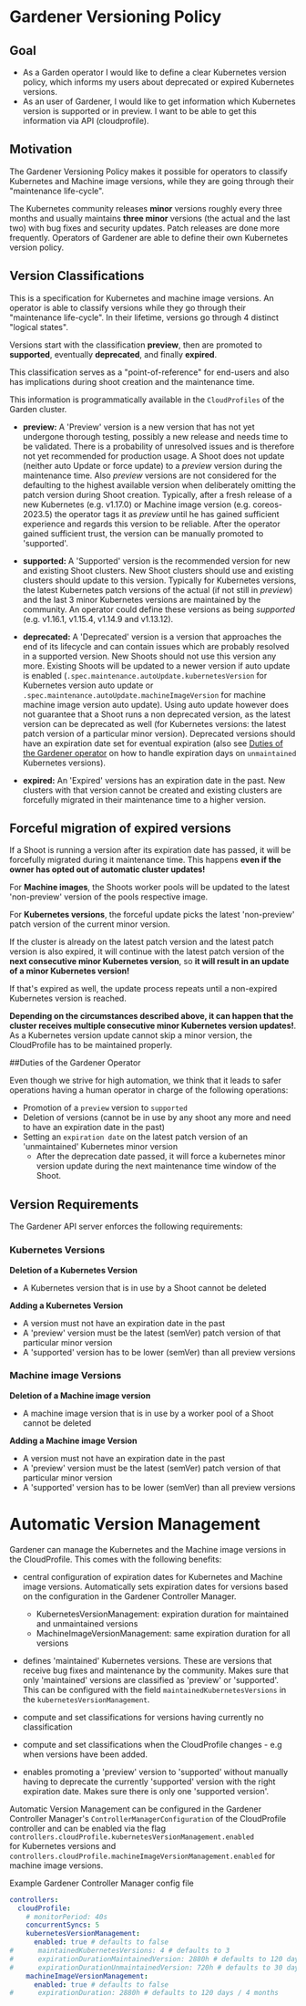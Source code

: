# Gardener Versioning Policy

## Goal

- As a Garden operator I would like to define a clear Kubernetes version policy, which informs my users about deprecated or expired Kubernetes versions.
- As an user of Gardener, I would like to get information which Kubernetes version is supported or in preview. I want to be able to get this information via API (cloudprofile).

## Motivation

The Gardener Versioning Policy makes it possible for operators to classify Kubernetes and Machine image versions, while they are going through their "maintenance life-cycle".

The Kubernetes community releases **minor** versions roughly every three months and usually maintains **three minor** versions (the actual and the last two) with bug fixes and security updates. 
Patch releases are done more frequently.
Operators of Gardener are able to define their own Kubernetes version policy. 

## Version Classifications

This is a specification for Kubernetes and machine image versions.
An operator is able to classify versions while they go through their "maintenance life-cycle". 
In their lifetime, versions go through 4 distinct "logical states".

Versions start with the classification **preview**, then are promoted to **supported**, eventually **deprecated**, and finally **expired**. 

This classification serves as a "point-of-reference" for end-users and also has implications during shoot creation and the maintenance time.

This information is programmatically available in the `CloudProfiles` of the Garden cluster. 

- **preview:** A 'Preview' version is a new version that has not yet undergone thorough testing, possibly a new release and needs time to be validated. There is a probability of unresolved issues and is therefore not yet recommended for production usage.
A Shoot does not update (neither auto Update or force update) to  a _preview_ version during the maintenance time. 
Also _preview_ versions are not considered for the defaulting to the highest available version when deliberately omitting the patch version during Shoot creation.
Typically, after a fresh release of a new Kubernetes (e.g. v1.17.0) or Machine image version (e.g. coreos-2023.5) the operator tags it as _preview_ until he has gained sufficient experience and regards this version to be reliable. 
After the operator gained sufficient trust, the version can be manually promoted to 'supported'.  

- **supported:** A 'Supported' version is the recommended version for new and existing Shoot clusters. New Shoot clusters should use and existing clusters should update to this version.
Typically for Kubernetes versions, the latest Kubernetes patch versions of the actual (if not still in _preview_) and the last 3 minor Kubernetes versions are maintained by the community. An operator could define these versions as being _supported_ (e.g. v1.16.1, v1.15.4, v1.14.9 and v1.13.12).

- **deprecated:** A 'Deprecated' version is a version that approaches the end of its lifecycle and can contain issues which are probably resolved in a supported version. 
New Shoots should not use this version any more. 
Existing Shoots will be updated to a newer version if auto update is enabled (`.spec.maintenance.autoUpdate.kubernetesVersion` for Kubernetes version auto update or `.spec.maintenance.autoUpdate.machineImageVersion` for machine machine image version auto update).
Using auto update however does not guarantee that a Shoot runs a non deprecated version, as the latest version can be deprecated as well (for Kubernetes versions: the latest patch version of a particular minor version).
Deprecated versions should have an expiration date set for eventual expiration 
(also see [Duties of the Gardener operator](#duties-of-the-gardener-operator) on how to handle expiration days on `unmaintained` Kubernetes versions). 

- **expired:** An 'Expired' versions has an expiration date in the past. 
 New clusters with that version cannot be created and existing clusters are forcefully migrated in their maintenance time to a higher version.
 
 ## Forceful migration of expired versions
 
 If a Shoot is running a version after its expiration date has passed, it will be forcefully migrated during it maintenance time.
 This happens **even if the owner has opted out of automatic cluster updates!**

For **Machine images**, the Shoots worker pools will be updated to the latest 'non-preview' version of the pools respective image.

For **Kubernetes versions**, the forceful update picks the latest 'non-preview' patch version of the current minor version. 

 If the cluster is already on the latest patch version and the latest patch version is also expired, 
 it will continue with the latest patch version of the **next consecutive minor Kubernetes version**, so **it will result in an 
 update of a minor Kubernetes version!** 
 
 If that's expired as well, the update process repeats until a non-expired Kubernetes version is reached.
  
 **Depending on the circumstances described above, it can happen that the cluster receives multiple consecutive minor Kubernetes version updates!**.
 As a Kubernetes version update cannot skip a minor version, the CloudProfile has to be maintained properly.

##Duties of the Gardener Operator

Even though we strive for high automation, we think that it leads to safer operations 
having a human operator in charge of the following operations: 

- Promotion of a `preview` version to `supported`
- Deletion of versions (cannot be in use by any shoot any more and need to have an expiration date in the past)
- Setting an `expiration date` on the latest patch version of an 'unmaintained' Kubernetes minor version
    - After the deprecation date passed, it will force a kubernetes minor version update during the next maintenance time window of the Shoot.

## Version Requirements

The Gardener API server enforces the following requirements:

### Kubernetes Versions 
**Deletion of a Kubernetes Version** 
- A Kubernetes version that is in use by a Shoot cannot be deleted 

**Adding a Kubernetes Version** 
- A version must not have an expiration date in the past
- A 'preview' version must be the latest (semVer) patch version of that particular minor version
- A 'supported' version has to be lower (semVer) than all preview versions

### Machine image Versions 
**Deletion of a Machine image version** 
- A machine image version that is in use by a worker pool of a Shoot cannot be deleted

**Adding a Machine image Version** 
- A version must not have an expiration date in the past
- A 'preview' version must be the latest (semVer) patch version of that particular minor version
- A 'supported' version has to be lower (semVer) than all preview versions

# Automatic Version Management 

Gardener can manage the Kubernetes and the Machine image versions in the CloudProfile.
This comes with the following benefits:

- central configuration of expiration dates for Kubernetes and Machine image versions. 
Automatically sets expiration dates for versions based on the configuration in the Gardener Controller Manager. 
    -  KubernetesVersionManagement: expiration duration for maintained and unmaintained versions
    -  MachineImageVersionManagement: same expiration duration for all versions 

- defines 'maintained' Kubernetes versions. These are versions that receive bug fixes and maintenance by the community. 
 Makes sure that only 'maintained' versions are classified as 'preview' or 'supported'.
 This can be configured with the field `maintainedKubernetesVersions` in the `kubernetesVersionManagement`.
 
- compute and set classifications for versions having currently no classification

- compute and set classifications when the CloudProfile changes - e.g when versions have been added.

- enables promoting a 'preview' version to 'supported' without manually having to deprecate the currently 
'supported' version with the right expiration date. Makes sure there is only one 'supported version'.

Automatic Version Management can be configured in the Gardener Controller Manager's `ControllerManagerConfiguration` 
of the CloudProfile controller and can be enabled via the flag `controllers.cloudProfile.kubernetesVersionManagement.enabled`  
for Kubernetes versions and `controllers.cloudProfile.machineImageVersionManagement.enabled` for machine image versions.

Example Gardener Controller Manager config file

``` yaml
controllers:
  cloudProfile:
    # monitorPeriod: 40s
    concurrentSyncs: 5
    kubernetesVersionManagement:
      enabled: true # defaults to false
#      maintainedKubernetesVersions: 4 # defaults to 3
#      expirationDurationMaintainedVersion: 2880h # defaults to 120 days / 4 months
#      expirationDurationUnmaintainedVersion: 720h # defaults to 30 days / 1 months
    machineImageVersionManagement:
      enabled: true # defaults to false
#      expirationDuration: 2880h # defaults to 120 days / 4 months

```